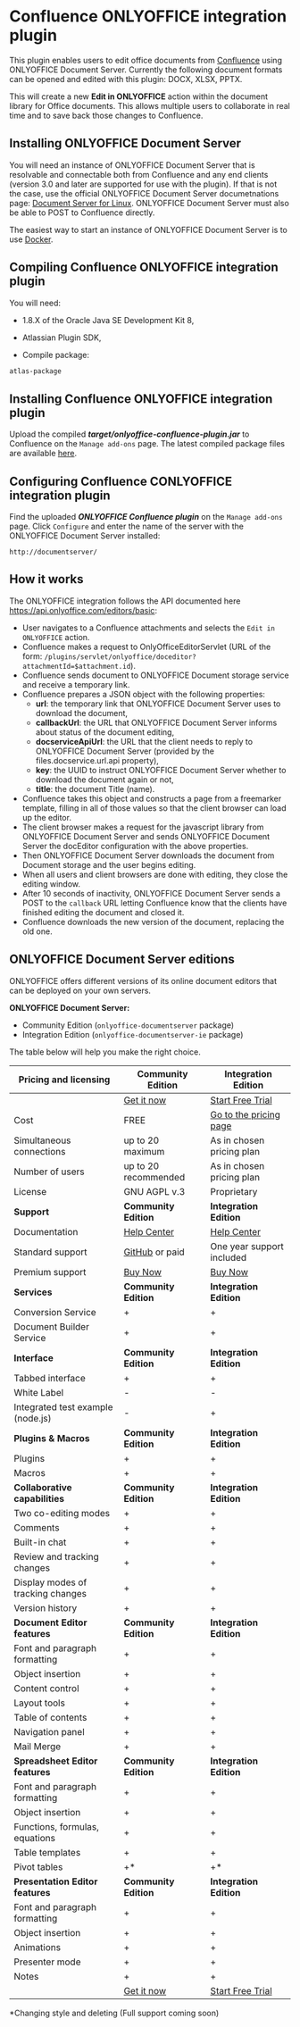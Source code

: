 # Confluence ONLYOFFICE integration plugin

This plugin enables users to edit office documents from [Confluence](https://www.atlassian.com/software/confluence/) using ONLYOFFICE Document Server. Currently the following document formats can be opened and edited with this plugin: DOCX, XLSX, PPTX.

This will create a new **Edit in ONLYOFFICE** action within the document library for Office documents. This allows multiple users to collaborate in real time and to save back those changes to Confluence.


## Installing ONLYOFFICE Document Server

You will need an instance of ONLYOFFICE Document Server that is resolvable and connectable both from Confluence and any end clients (version 3.0 and later are supported for use with the plugin). If that is not the case, use the official ONLYOFFICE Document Server documetnations page: [Document Server for Linux](http://helpcenter.onlyoffice.com/server/linux/document/linux-installation.aspx). ONLYOFFICE Document Server must also be able to POST to Confluence directly.

The easiest way to start an instance of ONLYOFFICE Document Server is to use [Docker](https://github.com/onlyoffice/Docker-DocumentServer).


## Compiling Confluence ONLYOFFICE integration plugin

You will need:

* 1.8.X of the Oracle Java SE Development Kit 8,

* Atlassian Plugin SDK,

* Compile package:
```bash
atlas-package
```


## Installing Confluence ONLYOFFICE integration plugin

Upload the compiled ***target/onlyoffice-confluence-plugin.jar*** to Confluence on the `Manage add-ons` page.
The latest compiled package files are available [here](https://github.com/onlyoffice/onlyoffice-confluence/releases).


## Configuring Confluence CONLYOFFICE integration plugin

Find the uploaded ***ONLYOFFICE Confluence plugin*** on the `Manage add-ons` page. Click `Configure` and enter the name of the server with the ONLYOFFICE Document Server installed:
```
http://documentserver/
```


## How it works

The ONLYOFFICE integration follows the API documented here https://api.onlyoffice.com/editors/basic:

* User navigates to a Confluence attachments and selects the `Edit in ONLYOFFICE` action.
* Confluence makes a request to OnlyOfficeEditorServlet (URL of the form: `/plugins/servlet/onlyoffice/doceditor?attachmentId=$attachment.id`).
* Confluence sends document to ONLYOFFICE Document storage service and receive a temporary link.
* Confluence prepares a JSON object with the following properties:
  * **url**: the temporary link that ONLYOFFICE Document Server uses to download the document,
  * **callbackUrl**: the URL that ONLYOFFICE Document Server informs about status of the document editing,
  * **docserviceApiUrl**: the URL that the client needs to reply to ONLYOFFICE Document Server (provided by the files.docservice.url.api property),
  * **key**: the UUID to instruct ONLYOFFICE Document Server whether to download the document again or not,
  * **title**: the document Title (name).
* Confluence takes this object and constructs a page from a freemarker template, filling in all of those values so that the client browser can load up the editor.
* The client browser makes a request for the javascript library from ONLYOFFICE Document Server and sends ONLYOFFICE Document Server the docEditor configuration with the above properties.
* Then ONLYOFFICE Document Server downloads the document from Document storage and the user begins editing.
* When all users and client browsers are done with editing, they close the editing window.
* After 10 seconds of inactivity, ONLYOFFICE Document Server sends a POST to the `callback` URL letting Confluence know that the clients have finished editing the document and closed it.
* Confluence downloads the new version of the document, replacing the old one.

## ONLYOFFICE Document Server editions 

ONLYOFFICE offers different versions of its online document editors that can be deployed on your own servers.

**ONLYOFFICE Document Server:**

* Community Edition (`onlyoffice-documentserver` package)
* Integration Edition (`onlyoffice-documentserver-ie` package)

The table below will help you make the right choice.

| Pricing and licensing | Community Edition | Integration Edition |
| ------------- | ------------- | ------------- |
| | [Get it now](https://www.onlyoffice.com/download.aspx?utm_source=github&utm_medium=cpc&utm_campaign=GitHubConfluence)  | [Start Free Trial](https://www.onlyoffice.com/connectors-request.aspx?utm_source=github&utm_medium=cpc&utm_campaign=GitHubConfluence)  |
| Cost  | FREE  | [Go to the pricing page](https://www.onlyoffice.com/integration-edition-prices.aspx?utm_source=github&utm_medium=cpc&utm_campaign=GitHubConfluence)  |
| Simultaneous connections | up to 20 maximum  | As in chosen pricing plan |
| Number of users | up to 20 recommended | As in chosen pricing plan |
| License | GNU AGPL v.3 | Proprietary |
| **Support** | **Community Edition** | **Integration Edition** | 
| Documentation | [Help Center](https://helpcenter.onlyoffice.com/server/docker/opensource/index.aspx) | [Help Center](https://helpcenter.onlyoffice.com/server/integration-edition/index.aspx) |
| Standard support | [GitHub](https://github.com/ONLYOFFICE/DocumentServer/issues) or paid | One year support included |
| Premium support | [Buy Now](https://www.onlyoffice.com/support.aspx?utm_source=github&utm_medium=cpc&utm_campaign=GitHubConfluence) | [Buy Now](https://www.onlyoffice.com/support.aspx?utm_source=github&utm_medium=cpc&utm_campaign=GitHubConfluence) |
| **Services** | **Community Edition** | **Integration Edition** | 
| Conversion Service                | + | + | 
| Document Builder Service          | + | + | 
| **Interface** | **Community Edition** | **Integration Edition** |
| Tabbed interface                       | + | + |
| White Label                            | - | - |
| Integrated test example (node.js)     | - | + |
| **Plugins & Macros** | **Community Edition** | **Integration Edition** |
| Plugins                           | + | + |
| Macros                            | + | + |
| **Collaborative capabilities** | **Community Edition** | **Integration Edition** |
| Two co-editing modes              | + | + |
| Comments                          | + | + |
| Built-in chat                     | + | + |
| Review and tracking changes       | + | + |
| Display modes of tracking changes | + | + |
| Version history                   | + | + |
| **Document Editor features** | **Community Edition** | **Integration Edition** |
| Font and paragraph formatting   | + | + |
| Object insertion                | + | + |
| Content control                 | + | + |
| Layout tools                    | + | + |
| Table of contents               | + | + |
| Navigation panel                | + | + |
| Mail Merge                      | + | + |
| **Spreadsheet Editor features** | **Community Edition** | **Integration Edition** |
| Font and paragraph formatting   | + | + |
| Object insertion                | + | + |
| Functions, formulas, equations  | + | + |
| Table templates                 | + | + |
| Pivot tables                    | +* | +* |
| **Presentation Editor features** | **Community Edition** | **Integration Edition** |
| Font and paragraph formatting   | + | + |
| Object insertion                | + | + |
| Animations                      | + | + |
| Presenter mode                  | + | + |
| Notes                           | + | + |
| | [Get it now](https://www.onlyoffice.com/download.aspx?utm_source=github&utm_medium=cpc&utm_campaign=GitHubConfluence)  | [Start Free Trial](https://www.onlyoffice.com/connectors-request.aspx?utm_source=github&utm_medium=cpc&utm_campaign=GitHubConfluence)  |

*Changing style and deleting (Full support coming soon)
